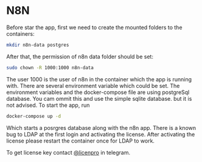 # N8N
Before star the app, first we need to create the mounted folders to the containers:
```bash
mkdir n8n-data postgres
```
After that, the permission of n8n data folder should be set:
```bash
sudo chown -R 1000:1000 n8n-data
```
The user 1000 is the user of n8n in the container which the app is running with.
There are several environment variable which could be set. The environment variables and the docker-compose file are using postgreSql database. You cam ommit this and use the simple sqlite database. but it is not advised.
To start the app, run 
```bash
docker-compose up -d
```
Which starts a posrgres database along with the n8n app. 
There is a known bug to LDAP at the first login and activating the license. After activating the license please restart the container once for LDAP to work.

To get license key contact [@licenpro](https://t.me/licenpro) in telegram.
